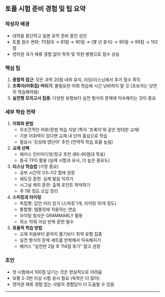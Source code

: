 ## 토플 시험 준비 경험 및 팁 요약

### 작성자 배경

- 대학을 중단하고 일본 유학 준비 중인 성인
- 토플 점수 변화: 70점대 → 81점 → 90점 → (몇 년 휴식) → 90점 → 99점 → 102점
- 영어권 국가 체류 경험 없이 독학 및 학원 병행으로 점수 상승

### 핵심 팁

1. **종합적 접근**: 모든 과목 20점 내외 유지, 리딩/리스닝에서 추가 점수 획득
2. **초록이(어휘집) 버리기**: 불필요한 어휘 학습에 시간 낭비하지 말 것 (초보자는 당연히 학습해야됨)
3. **실전형 모의고사 집중**: 다양한 유형보다 실전 형식의 문제에 익숙해지는 것이 중요

### 세부 학습 전략

1. **어휘와 문법**
    - 무조건적인 어휘/문법 학습 지양 (특히 '초록이'와 같은 방대한 교재)
    - 기본 어휘력이 있다면 교재 내 단어 중심으로 학습
    - 필요시 '강성태 영단어' 추천 (연역적 학습 효율 높음)
2. **교재 선택**
    - 해커스 인터미디엇/정규 추천 (80-90점대 목표)
    - 중국 TPO 활용 (실제 시험과 유사, 더 높은 중요도)
3. **리스닝 학습법** (가장 중요)
    - 공부 시간의 1/3~1/2 할애 권장
    - 쉐도잉 훈련: 실제 발음 익히기
    - 시그널 캐치 훈련: 출제 포인트 파악하기
    - 주 1회 정도 오답 정리
4. **스피킹과 라이팅**
    - 독립형: 답안 미리 암기 (스피킹 1개, 라이팅 10개 정도)
    - 통합형: 템플릿에 적용하는 연습
    - 라이팅 첨삭은 GRAMMARLY 활용
    - 최소 10회 이상 반복 훈련 필수
5. **효율적 학습 방법**
    - 교재 처음부터 끝까지 풀기보다 취약 유형 집중
    - 실전 형식의 문제 세트를 반복해서 익숙해지기
    - 해커스 "실전반 2달 후 114점 후기" 참고 권장

### 조언

- 첫 시험에서 100점 넘기는 것은 현실적으로 어려움
- 보통 2-3번 이상 시험 응시 필요 (독학은 더 많이)
- 영어권 체류 경험 없는 사람의 경험담이 더 도움될 수 있음

---


